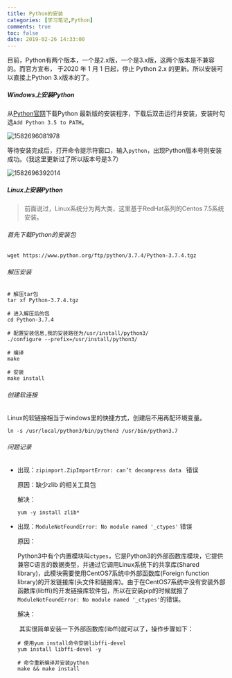 ```yaml
---
title: Python的安装
categories: [学习笔记,Python]
comments: true
toc: false
date: 2019-02-26 14:33:00
---
```


目前，Python有两个版本，一个是2.x版，一个是3.x版，这两个版本是不兼容的。而官方宣布， 于2020 年 1 月 1 日起，停止 Python 2.x 的更新。所以安装可以直接上Python 3.x版本的了。

##### Windows上安装Python

从[Python官网](https://www.python.org/)下载Python 最新版的安装程序，下载后双击运行并安装，安装时勾选`Add Python 3.5 to PATH`。

<!--more-->

![1582696081978](C:\Users\lzfdd\AppData\Roaming\Typora\typora-user-images\1582696081978.png)

等待安装完成后，打开命令提示符窗口，输入`python`，出现Python版本号则安装成功。（我这里更新过了所以版本号是3.7）

![1582696392014](C:\Users\lzfdd\AppData\Roaming\Typora\typora-user-images\1582696392014.png)



##### Linux上安装Python

> 前面说过，Linux系统分为两大类，这里基于RedHat系列的Centos 7.5系统安装。

###### 首先下载Python的安装包

```shell
wget https://www.python.org/ftp/python/3.7.4/Python-3.7.4.tgz
```



###### 解压安装

```shell
# 解压tar包
tar xf Python-3.7.4.tgz 

# 进入解压后的包
cd Python-3.7.4

# 配置安装信息,我的安装路径为/usr/install/python3/
./configure --prefix=/usr/install/python3/

# 编译
make 

# 安装
make install
```



###### 创建软连接

Linux的软链接相当于windows里的快捷方式，创建后不用再配环境变量。

```shell
ln -s /usr/local/python3/bin/python3 /usr/bin/python3.7
```



###### 问题记录

- 出现：`zipimport.ZipImportError: can’t decompress data ` 错误

  

  原因：缺少zlib 的相关工具包

  解决：

  ```shell
  yum -y install zlib*
  ```

  

- 出现：`ModuleNotFoundError: No module named '_ctypes'` 错误

  原因：

  ​        Python3中有个内置模块叫`ctypes`，它是Python3的外部函数库模块，它提供兼容C语言的数据类型，并通过它调用Linux系统下的共享库(Shared library)，此模块需要使用CentOS7系统中外部函数库(Foreign function library)的开发链接库(头文件和链接库)。由于在CentOS7系统中没有安装外部函数库(libffi)的开发链接库软件包，所以在安装pip的时候就报了`ModuleNotFoundError: No module named '_ctypes'`的错误。

  解决：

  ​        其实很简单安装一下外部函数库(libffi)就可以了，操作步骤如下：

  ```shell
  # 使用yum install命令安装libffi-devel
  yum install libffi-devel -y
  
  # 命令重新编译并安装python
  make && make install  
  ```

  ######  

